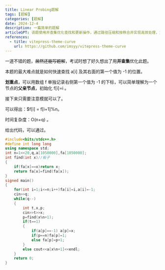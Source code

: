 ```yaml
---
title: Linear Probing题解
tags: [题解]
categories: [题解]
date: 2024-12-4
description: 一篇简单的题解
articleGPT: 该题使用并查集优化查找和更新操作，通过路径压缩和按秩合并实现高效处理，支持查询右边第一个 -1 的位置并更新数组。并查集的查找操作将时间复杂度降至接近常数时间。写的十分垃圾。
references:
  - title: vitepress-theme-curve
    url: https://github.com/imsyy/vitepress-theme-curve
---
```


一道不错的题，~~居然还能写题解~~，考试时想了好久想出了用**并查集**优化此题。

本题的最大难点就是如何快速查找 a[i] 及其右面的第一个值为 -1 的位置。

**划重点**，可以用数组 f 单独记录右侧第一个值为 -1 的下标，可以简单理解为一个节点的**父亲节点**，初始化 f[i]=i 。

接下来只需要注意模就可以了。

可以得出：$f[i] = f[i+1]%n。

时间复杂度：O(n+q) 。

给出代码，可以通过。

```cpp
#include<bits/stdc++.h>
#define int long long
using namespace std;
int n=1<<20,q,a[1050000],fa[1050000];
int find(int x)//板子 
{
	if(fa[x]==x)return x;
	return fa[x]=find(fa[x]);
}
signed main()
{
	for(int i=1;i<=n;i++)fa[i]=i,a[i]=-1;
	cin>>q;
	while(q--)
	{
		int t,x,p;
		cin>>t>>x;
		p=find(x%n+1);
		if(t==1)
		{
			if(a[p]==-1) a[p]=x;
			if(p==n)fa[p]=1;
			else fa[p]=p+1;
		}
		else cout<<a[x%n+1]<<endl;
	}
	return 0;
}

```
